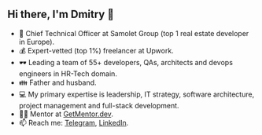 ## Hi there, I'm Dmitry 👋

- 🔭 Chief Technical Officer at Samolet Group (top 1 real estate developer in Europe).
- 💰 Expert-vetted (top 1%) freelancer at Upwork.
- 🕶️ Leading a team of 55+ developers, QAs, architects and devops engineers in HR-Tech domain.
- 👪 Father and husband.
- 💻 My primary expertise is leadership, IT strategy, software architecture, project management and full-stack development.
- 👨‍🎓 Mentor at [GetMentor.dev](https://getmentor.dev/mentor/dmitriy-astrikov-3577).
- 📫 Reach me: [Telegram](https://t.me/dastrikov), [LinkedIn](https://www.linkedin.com/in/dastrikov/).

